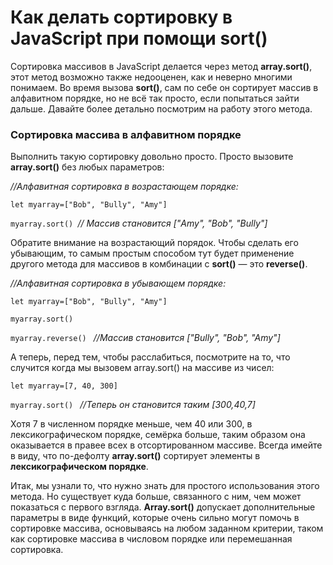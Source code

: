 # Как делать сортировку в JavaScript при помощи sort()

Сортировка массивов в JavaScript делается через метод **array.sort()**, этот метод возможно также недооценен, как и неверно многими понимаем. Во время вызова **sort()**, сам по себе он сортирует массив в алфавитном порядке, но не всё так просто, если попытаться зайти дальше. Давайте более детально посмотрим на работу этого метода.


### Сортировка массива в алфавитном порядке

Выполнить такую сортировку довольно просто. Просто вызовите **array.sort()** без любых параметров:

*//Алфавитная сортировка в возрастающем порядке:*

`let myarray=["Bob", "Bully", "Amy"]`

`myarray.sort() `*// Массив становится ["Amy", "Bob", "Bully"]*

Обратите внимание на возрастающий порядок. Чтобы сделать его убывающим, то самым простым способом тут будет применение другого метода для массивов в комбинации с **sort()** — это **reverse()**.

*//Алфавитная сортировка в убывающем порядке:*

`let myarray=["Bob", "Bully", "Amy"]`

`myarray.sort()`

`myarray.reverse() ` *//Массив становится ["Bully", "Bob", "Amy"]*

А теперь, перед тем, чтобы расслабиться, посмотрите на то, что случится когда мы вызовем array.sort() на массиве из чисел:

`let myarray=[7, 40, 300]`

`myarray.sort() ` *//Теперь он становится таким [300,40,7]*

Хотя 7 в численном порядке меньше, чем 40 или 300, в лексикографическом порядке, семёрка больше, таким образом она оказывается в правее всех в отсортированном массиве. Всегда имейте в виду, что по-дефолту **array.sort()** сортирует элементы в **лексикографическом порядке**.

Итак, мы узнали то, что нужно знать для простого использования этого метода. Но существует куда больше, связанного с ним, чем может показаться с первого взгляда. **Array.sort()** допускает дополнительные параметры в виде функций, которые очень сильно могут помочь в сортировке массива, основываясь на любом заданном критерии, таком как сортировке массива в числовом порядке или перемешанная сортировка.